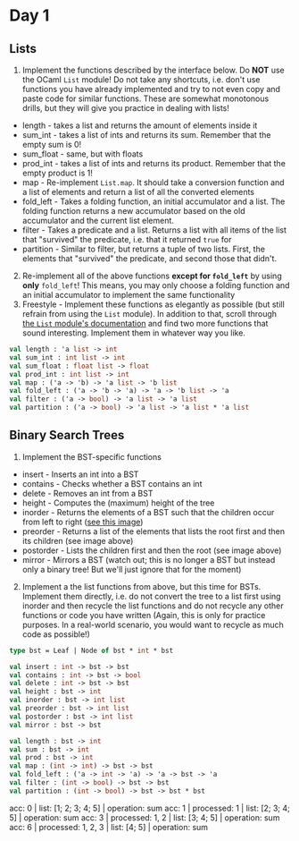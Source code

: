 # Day 1
## Lists
1. Implement the functions described by the interface below. Do **NOT** use the OCaml `List` module! Do not take any shortcuts, i.e. don't use functions you have already implemented and try to not even copy and paste code for similar functions. These are somewhat monotonous drills, but they will give you practice in dealing with lists!
  - length - takes a list and returns the amount of elements inside it
  - sum_int - takes a list of ints and returns its sum. Remember that the empty sum is 0!
  - sum_float - same, but with floats
  - prod_int - takes a list of ints and returns its product. Remember that the empty product is 1!
  - map - Re-implement `List.map`. It should take a conversion function and a list of elements and return a list of all the converted elements
  - fold_left - Takes a folding function, an initial accumulator and a list. The folding function returns a new accumulator based on the old accumulator and the current list element.
  - filter - Takes a predicate and a list. Returns a list with all items of the list that "survived" the predicate, i.e. that it returned `true` for
  - partition - Similar to filter, but returns a tuple of two lists. First, the elements that "survived" the predicate, and second those that didn't.
2. Re-implement all of the above functions **except for `fold_left`** by using **only** `fold_left`! This means, you may only choose a folding function and an initial accumulator to implement the same functionality
3. Freestyle - Implement these functions as elegantly as possible (but still refrain from using the `List` module). In addition to that, scroll through [the `List` module's documentation](https://v2.ocaml.org/api/List.html) and find two more functions that sound interesting. Implement them in whatever way you like.

```ocaml
val length : 'a list -> int
val sum_int : int list -> int
val sum_float : float list -> float
val prod_int : int list -> int
val map : ('a -> 'b) -> 'a list -> 'b list
val fold_left : ('a -> 'b -> 'a) -> 'a -> 'b list -> 'a
val filter : ('a -> bool) -> 'a list -> 'a list
val partition : ('a -> bool) -> 'a list -> 'a list * 'a list
```

## Binary Search Trees
1. Implement the BST-specific functions
  - insert - Inserts an int into a BST
  - contains - Checks whether a BST contains an int
  - delete - Removes an int from a BST
  - height - Computes the (maximum) height of the tree
  - inorder - Returns the elements of a BST such that the children occur from left to right ([see this image](https://external-content.duckduckgo.com/iu/?u=https%3A%2F%2Fwww.cdn.geeksforgeeks.org%2Fwp-content%2Fuploads%2FPreorder-from-Inorder-and-Postorder-traversals.jpg&f=1&nofb=1&ipt=05f5f6f9355d83adfbf8031f38b931c3fc3cd2d92e062e601aa6d9542c074955&ipo=images))
  - preorder - Returns a list of the elements that lists the root first and then its children (see image above)
  - postorder - Lists the children first and then the root (see image above)
  - mirror - Mirrors a BST (watch out; this is no longer a BST but instead only a binary tree! But we'll just ignore that for the moment)
2. Implement a the list functions from above, but this time for BSTs. Implement them directly, i.e. do not convert the tree to a list first using inorder and then recycle the list functions and do not recycle any other functions or code you have written (Again, this is only for practice purposes. In a real-world scenario, you would want to recycle as much code as possible!)

```ocaml
type bst = Leaf | Node of bst * int * bst

val insert : int -> bst -> bst
val contains : int -> bst -> bool
val delete : int -> bst -> bst
val height : bst -> int
val inorder : bst -> int list
val preorder : bst -> int list
val postorder : bst -> int list
val mirror : bst -> bst

val length : bst -> int
val sum : bst -> int
val prod : bst -> int
val map : (int -> int) -> bst -> bst
val fold_left : ('a -> int -> 'a) -> 'a -> bst -> 'a
val filter : (int -> bool) -> bst -> bst
val partition : (int -> bool) -> bst -> bst * bst
```

acc: 0 | list: [1; 2; 3; 4; 5] | operation: sum
acc: 1 | processed: 1 | list: [2; 3; 4; 5] | operation: sum
acc: 3 | processed: 1, 2 | list: [3; 4; 5] | operation: sum
acc: 6 | processed: 1, 2, 3 | list: [4; 5] | operation: sum
